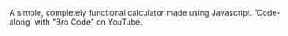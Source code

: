 A simple, completely functional calculator made using Javascript. 'Code-along' with "Bro Code" on YouTube.
